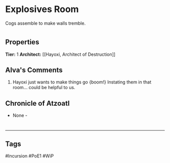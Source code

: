# Explosives Room
Cogs assemble to make walls tremble.

#
## Properties
**Tier:** 1
**Architect:** [[Hayoxi, Architect of Destruction]]
## Alva's Comments
1. Hayoxi just wants to make things go {boom!} Instating them in that room... could be helpful to us.
## Chronicle of Atzoatl
- None -

#
---
## Tags
#Incursion
#PoE1
#WiP
